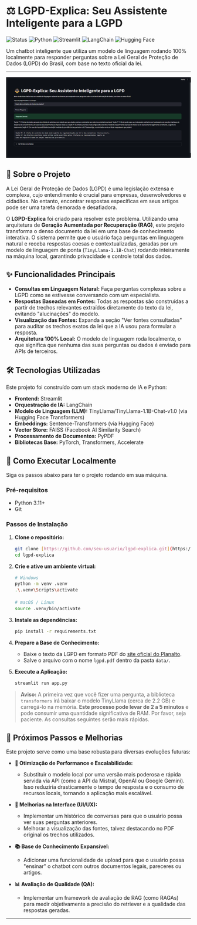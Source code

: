 # ⚖️ LGPD-Explica: Seu Assistente Inteligente para a LGPD

![Status](https://img.shields.io/badge/status-concluído-green)
![Python](https://img.shields.io/badge/Python-3.11+-blue?logo=python&logoColor=white)
![Streamlit](https://img.shields.io/badge/Streamlit-FF4B4B?logo=streamlit&logoColor=white)
![LangChain](https://img.shields.io/badge/LangChain-8A2BE2)
![Hugging Face](https://img.shields.io/badge/Hugging%20Face-Transformers-yellow)

Um chatbot inteligente que utiliza um modelo de linguagem rodando 100% localmente para responder perguntas sobre a Lei Geral de Proteção de Dados (LGPD) do Brasil, com base no texto oficial da lei.

---
![Demonstração do LGPD-Explica](image.png)

## 📖 Sobre o Projeto

A Lei Geral de Proteção de Dados (LGPD) é uma legislação extensa e complexa, cujo entendimento é crucial para empresas, desenvolvedores e cidadãos. No entanto, encontrar respostas específicas em seus artigos pode ser uma tarefa demorada e desafiadora.

O **LGPD-Explica** foi criado para resolver este problema. Utilizando uma arquitetura de **Geração Aumentada por Recuperação (RAG)**, este projeto transforma o denso documento da lei em uma base de conhecimento interativa. O sistema permite que o usuário faça perguntas em linguagem natural e receba respostas coesas e contextualizadas, geradas por um modelo de linguagem de ponta (`TinyLlama-1.1B-Chat`) rodando inteiramente na máquina local, garantindo privacidade e controle total dos dados.

## ✨ Funcionalidades Principais

* **Consultas em Linguagem Natural:** Faça perguntas complexas sobre a LGPD como se estivesse conversando com um especialista.
* **Respostas Baseadas em Fontes:** Todas as respostas são construídas a partir de trechos relevantes extraídos diretamente do texto da lei, evitando "alucinações" do modelo.
* **Visualização das Fontes:** Expanda a seção "Ver fontes consultadas" para auditar os trechos exatos da lei que a IA usou para formular a resposta.
* **Arquitetura 100% Local:** O modelo de linguagem roda localmente, o que significa que nenhuma das suas perguntas ou dados é enviado para APIs de terceiros.

## 🛠️ Tecnologias Utilizadas

Este projeto foi construído com um stack moderno de IA e Python:

* **Frontend:** Streamlit
* **Orquestração de IA:** LangChain
* **Modelo de Linguagem (LLM):** TinyLlama/TinyLlama-1.1B-Chat-v1.0 (via Hugging Face Transformers)
* **Embeddings:** Sentence-Transformers (via Hugging Face)
* **Vector Store:** FAISS (Facebook AI Similarity Search)
* **Processamento de Documentos:** PyPDF
* **Bibliotecas Base:** PyTorch, Transformers, Accelerate

## 🚀 Como Executar Localmente

Siga os passos abaixo para ter o projeto rodando em sua máquina.

### Pré-requisitos

* Python 3.11+
* Git

### Passos de Instalação

1.  **Clone o repositório:**
    ```bash
    git clone [https://github.com/seu-usuario/lgpd-explica.git](https://github.com/seu-usuario/lgpd-explica.git)
    cd lgpd-explica
    ```

2.  **Crie e ative um ambiente virtual:**
    ```bash
    # Windows
    python -m venv .venv
    .\.venv\Scripts\activate

    # macOS / Linux
    source .venv/bin/activate
    ```

3.  **Instale as dependências:**
    ```bash
    pip install -r requirements.txt
    ```

4.  **Prepare a Base de Conhecimento:**
    * Baixe o texto da LGPD em formato PDF do [site oficial do Planalto](http://www.planalto.gov.br/ccivil_03/_ato2015-2018/2018/lei/l13709.htm).
    * Salve o arquivo com o nome `lgpd.pdf` dentro da pasta `data/`.

5.  **Execute a Aplicação:**
    ```bash
    streamlit run app.py
    ```

> **Aviso:** A primeira vez que você fizer uma pergunta, a biblioteca `transformers` irá baixar o modelo TinyLlama (cerca de 2.2 GB) e carregá-lo na memória. **Este processo pode levar de 2 a 5 minutos** e pode consumir uma quantidade significativa de RAM. Por favor, seja paciente. As consultas seguintes serão mais rápidas.

## 🔮 Próximos Passos e Melhorias

Este projeto serve como uma base robusta para diversas evoluções futuras:

* **🚀 Otimização de Performance e Escalabilidade:**
    * Substituir o modelo local por uma versão mais poderosa e rápida servida via API (como a API da Mistral, OpenAI ou Google Gemini). Isso reduziria drasticamente o tempo de resposta e o consumo de recursos locais, tornando a aplicação mais escalável.

* **🎨 Melhorias na Interface (UI/UX):**
    * Implementar um histórico de conversas para que o usuário possa ver suas perguntas anteriores.
    * Melhorar a visualização das fontes, talvez destacando no PDF original os trechos utilizados.

* **📚 Base de Conhecimento Expansível:**
    * Adicionar uma funcionalidade de upload para que o usuário possa "ensinar" o chatbot com outros documentos legais, pareceres ou artigos.

* **📊 Avaliação de Qualidade (QA):**
    * Implementar um framework de avaliação de RAG (como RAGAs) para medir objetivamente a precisão do retriever e a qualidade das respostas geradas.

---